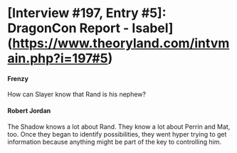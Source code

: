 # [Interview #197, Entry #5]: DragonCon Report - Isabel](https://www.theoryland.com/intvmain.php?i=197#5)

#### Frenzy

How can Slayer know that Rand is his nephew?

#### Robert Jordan

The Shadow knows a lot about Rand. They know a lot about Perrin and Mat, too. Once they began to identify possibilities, they went hyper trying to get information because anything might be part of the key to controlling him.

